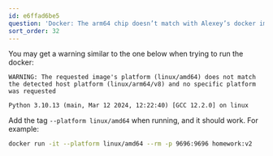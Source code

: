 ```yaml
---
id: e6ffad6be5
question: 'Docker: The arm64 chip doesn’t match with Alexey’s docker image'
sort_order: 32
---
```


You may get a warning similar to the one below when trying to run the docker:

```
WARNING: The requested image's platform (linux/amd64) does not match the detected host platform (linux/arm64/v8) and no specific platform was requested

Python 3.10.13 (main, Mar 12 2024, 12:22:40) [GCC 12.2.0] on linux
```

Add the tag `--platform linux/amd64` when running, and it should work. For example:

```bash
docker run -it --platform linux/amd64 --rm -p 9696:9696 homework:v2
```